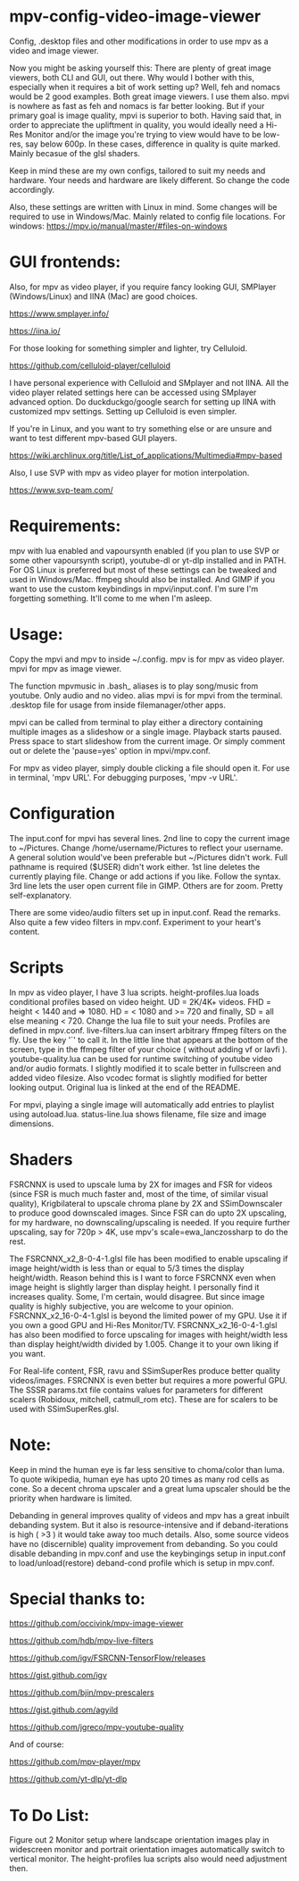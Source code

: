 # mpv-config-video-image-viewer
Config, .desktop files and other modifications in order to use mpv as a video and image viewer.

Now you might be asking yourself this: There are plenty of great image viewers, both CLI and GUI, out there. Why would I bother with this, especially when it requires a bit of work setting up? Well, feh and nomacs would be 2 good examples. Both great image viewers. I use them also. mpvi is nowhere as fast as feh and nomacs is far better looking. But if your primary goal is image quality, mpvi is superior to both. Having said that, in order to appreciate the upliftment in quality, you would ideally need a Hi-Res Monitor and/or the image you're trying to view would have to be low-res, say below 600p. In these cases, difference in quality is quite marked. Mainly becasue of the glsl shaders.

Keep in mind these are my own configs, tailored to suit my needs and hardware. Your needs and hardware are likely different. So change the code accordingly.

Also, these settings are written with Linux in mind. Some changes will be required to use in Windows/Mac. Mainly related to config file locations. For windows:
https://mpv.io/manual/master/#files-on-windows


# GUI frontends:

Also, for mpv as video player, if you require fancy looking GUI, SMPlayer (Windows/Linux) and IINA (Mac) are good choices.

https://www.smplayer.info/

https://iina.io/

For those looking for something simpler and lighter, try Celluloid.

https://github.com/celluloid-player/celluloid

I have personal experience with Celluloid and SMplayer and not IINA. All the video player related settings here can be accessed using SMplayer advanced option. Do duckduckgo/google search for setting up IINA with customized mpv settings. Setting up Celluloid is even simpler.

If you're in Linux, and you want to try something else or are unsure and want to test different mpv-based GUI players.

https://wiki.archlinux.org/title/List_of_applications/Multimedia#mpv-based

Also, I use SVP with mpv as video player for motion interpolation.

https://www.svp-team.com/


# Requirements:

mpv with lua enabled and vapoursynth enabled (if you plan to use SVP or some other vapoursynth script), youtube-dl or yt-dlp installed and in PATH. For OS Linux is preferred but most of these settings can be tweaked and used in Windows/Mac. ffmpeg should also be installed. And GIMP if you want to use the custom keybindings in mpvi/input.conf. I'm sure I'm forgetting something. It'll come to me when I'm asleep.


# Usage:

Copy the mpvi and mpv to inside ~/.config. mpv is for mpv as video player. mpvi for mpv as image viewer.

The function mpvmusic in .bash_ aliases is to play song/music from youtube. Only audio and no video. alias mpvi is for mpvi from the terminal. .desktop file for usage from inside filemanager/other apps.

mpvi can be called from terminal to play either a directory containing multiple images as a slideshow or a single image. Playback starts paused. Press space to start slideshow from the current image. Or simply comment out or delete the 'pause=yes' option in mpvi/mpv.conf.

For mpv as video player, simply double clicking a file should open it. For use in terminal, 'mpv URL'. For debugging purposes, 'mpv -v URL'.


# Configuration

The input.conf for mpvi has several lines. 2nd line to copy the current image to ~/Pictures. Change /home/username/Pictures to reflect your username. A general solution would've been preferable but ~/Pictures didn't work. Full pathname is required ($USER) didn't work either. 1st line deletes the currently playing file. Change or add actions if you like. Follow the syntax. 3rd line lets the user open current file in GIMP. Others are for zoom. Pretty self-explanatory.

There are some video/audio filters set up in input.conf. Read the remarks. Also quite a few video filters in mpv.conf. Experiment to your heart's content.


# Scripts

In mpv as video player, I have 3 lua scripts. height-profiles.lua loads conditional profiles based on video height. UD = 2K/4K+ videos. FHD = height < 1440 and => 1080. HD = < 1080 and >= 720 and finally, SD = all else meaning < 720. Change the lua file to suit your needs. Profiles are defined in mpv.conf. live-filters.lua can insert arbitrary ffmpeg filters on the fly. Use the key '`' to call it. In the little line that appears at the bottom of the screen, type in the ffmpeg filter of your choice ( without adding vf or lavfi ). youtube-quality.lua can be used for runtime switching of youtube video and/or audio formats. I slightly modified it to scale better in fullscreen and added video filesize. Also vcodec format is slightly modified for better looking output. Original lua is linked at the end of the README.

For mpvi, playing a single image will automatically add entries to playlist using autoload.lua. status-line.lua shows filename, file size and image dimensions.



# Shaders

FSRCNNX is used to upscale luma by 2X for images and FSR for videos (since FSR is much much faster and, most of the time, of similar visual quality), Krigbilateral to upscale chroma plane by 2X and SSimDownscaler to produce good downscaled images. Since FSR can do upto 2X upscaling, for my hardware, no downscaling/upscaling is needed. If you require further upscaling, say for 720p > 4K, use mpv's scale=ewa_lanczossharp to do the rest.

The FSRCNNX_x2_8-0-4-1.glsl file has been modified to enable upscaling if image height/width is less than or equal to 5/3 times the display height/width. Reason behind this is I want to force FSRCNNX even when image height is slightly larger than display height. I personally find it increases quality. Some, I'm certain, would disagree. But since image quality is highly subjective, you are welcome to your opinion. FSRCNNX_x2_16-0-4-1.glsl is beyond the limited power of my GPU. Use it if you own  a good GPU and Hi-Res Monitor/TV. FSRCNNX_x2_16-0-4-1.glsl has also been modified to force upscaling for images with height/width less than display height/width divided by 1.005. Change it to your own liking if you want.

For Real-life content, FSR, ravu and SSimSuperRes produce better quality videos/images. FSRCNNX is even better but requires a more powerful GPU. The SSSR params.txt file contains values for parameters for different scalers (Robidoux, mitchell, catmull_rom etc). These are for scalers to be used with SSimSuperRes.glsl.


# Note:

Keep in mind the human eye is far less sensitive to choma/color than luma. To quote wikipedia, human eye has upto 20 times as many rod cells as cone. So a decent chroma upscaler and a great luma upscaler should be the priority when hardware is limited.

Debanding in general improves quality of videos and mpv has a great inbuilt debanding system. But it also is resource-intensive and if deband-iterations is high ( >3 ) it would take away too much details. Also, some source videos have no (discernible) quality improvement from debanding. So you could disable debanding in mpv.conf and use the keybingings setup in input.conf to load/unload(restore) deband-cond profile which is setup in mpv.conf.


# Special thanks to:

https://github.com/occivink/mpv-image-viewer

https://github.com/hdb/mpv-live-filters

https://github.com/igv/FSRCNN-TensorFlow/releases

https://gist.github.com/igv

https://github.com/bjin/mpv-prescalers

https://gist.github.com/agyild

https://github.com/jgreco/mpv-youtube-quality


And of course:

https://github.com/mpv-player/mpv

https://github.com/yt-dlp/yt-dlp


# To Do List:

Figure out 2 Monitor setup where landscape orientation images play in widescreen monitor and portrait orientation images automatically switch to vertical monitor. The height-profiles lua scripts also would need adjustment then. 
